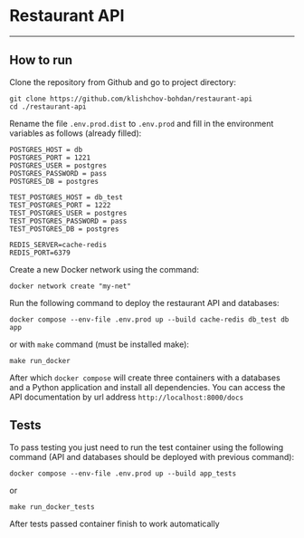 # Restaurant API
_________________
## How to run
Clone the repository from Github and go to project directory:
```
git clone https://github.com/klishchov-bohdan/restaurant-api
cd ./restaurant-api
```
Rename the file `.env.prod.dist` to `.env.prod` and fill in the environment variables as follows (already filled):
```
POSTGRES_HOST = db
POSTGRES_PORT = 1221
POSTGRES_USER = postgres
POSTGRES_PASSWORD = pass
POSTGRES_DB = postgres

TEST_POSTGRES_HOST = db_test
TEST_POSTGRES_PORT = 1222
TEST_POSTGRES_USER = postgres
TEST_POSTGRES_PASSWORD = pass
TEST_POSTGRES_DB = postgres

REDIS_SERVER=cache-redis
REDIS_PORT=6379
```
Create a new Docker network using the command:

```
docker network create "my-net"
```
Run the following command to deploy the restaurant API and databases:
```
docker compose --env-file .env.prod up --build cache-redis db_test db app
```
or with `make` command (must be installed make):

```
make run_docker
```

After which `docker сompose` will create three containers with a databases and a Python application and install all dependencies. You can access the API documentation by url address `http://localhost:8000/docs`


## Tests
To pass testing you just need to run the test container using the following command (API and databases should be deployed with previous command):
```
docker compose --env-file .env.prod up --build app_tests
```
or
```
make run_docker_tests
```
After tests passed container finish to work automatically
